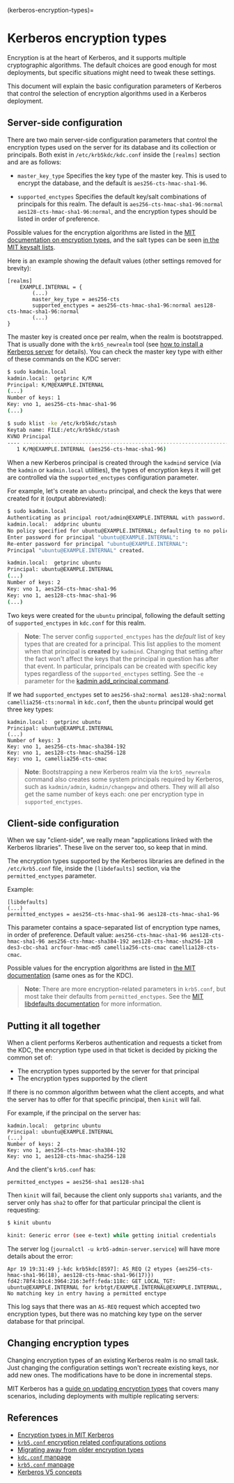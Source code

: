 (kerberos-encryption-types)=
# Kerberos encryption types

Encryption is at the heart of Kerberos, and it supports multiple cryptographic algorithms. The default choices are good enough for most deployments, but specific situations might need to tweak these settings.

This document will explain the basic configuration parameters of Kerberos that control the selection of encryption algorithms used in a Kerberos deployment.

## Server-side configuration

There are two main server-side configuration parameters that control the encryption types used on the server for its database and its collection or principals. Both exist in `/etc/krb5kdc/kdc.conf` inside the `[realms]` section and are as follows:

 * `master_key_type`
    Specifies the key type of the master key. This is used to encrypt the database, and the default is `aes256-cts-hmac-sha1-96`.

* `supported_enctypes`
    Specifies the default key/salt combinations of principals for this realm. The default is `aes256-cts-hmac-sha1-96:normal aes128-cts-hmac-sha1-96:normal`, and the encryption types should be listed in order of preference.

Possible values for the encryption algorithms are listed in the [MIT documentation on encryption types](https://web.mit.edu/kerberos/krb5-latest/doc/admin/conf_files/kdc_conf.html#encryption-types), and the salt types can be seen [in the MIT keysalt lists](https://web.mit.edu/kerberos/krb5-latest/doc/admin/conf_files/kdc_conf.html#keysalt-lists).

Here is an example showing the default values (other settings removed for brevity):
```text
[realms]
    EXAMPLE.INTERNAL = {
        (...)
        master_key_type = aes256-cts
        supported_enctypes = aes256-cts-hmac-sha1-96:normal aes128-cts-hmac-sha1-96:normal
        (...)
}
```

The master key is created once per realm, when the realm is bootstrapped. That is usually done with the `krb5_newrealm` tool (see [how to install a Kerberos server](how-to-install-a-kerberos-server.md) for details). You can check the master key type with either of these commands on the KDC server:

```bash
$ sudo kadmin.local
kadmin.local:  getprinc K/M
Principal: K/M@EXAMPLE.INTERNAL
(...)
Number of keys: 1
Key: vno 1, aes256-cts-hmac-sha1-96
(...)

$ sudo klist -ke /etc/krb5kdc/stash
Keytab name: FILE:/etc/krb5kdc/stash
KVNO Principal
---- --------------------------------------------------------------------------
   1 K/M@EXAMPLE.INTERNAL (aes256-cts-hmac-sha1-96) 
```

When a new Kerberos principal is created through the `kadmind` service (via the `kadmin` or `kadmin.local` utilities), the types of encryption keys it will get are controlled via the `supported_enctypes` configuration parameter.

For example, let's create an `ubuntu` principal, and check the keys that were created for it (output abbreviated):

```bash
$ sudo kadmin.local
Authenticating as principal root/admin@EXAMPLE.INTERNAL with password.
kadmin.local:  addprinc ubuntu
No policy specified for ubuntu@EXAMPLE.INTERNAL; defaulting to no policy
Enter password for principal "ubuntu@EXAMPLE.INTERNAL":
Re-enter password for principal "ubuntu@EXAMPLE.INTERNAL":
Principal "ubuntu@EXAMPLE.INTERNAL" created.

kadmin.local:  getprinc ubuntu
Principal: ubuntu@EXAMPLE.INTERNAL
(...)
Number of keys: 2
Key: vno 1, aes256-cts-hmac-sha1-96
Key: vno 1, aes128-cts-hmac-sha1-96
(...)
```

Two keys were created for the `ubuntu` principal, following the default setting of `supported_enctypes` in `kdc.conf` for this realm.

> **Note**:
> The server config `supported_enctypes` has the *default* list of key types that are created for a principal. This list applies to the moment when that principal is **created** by `kadmind`. Changing that setting after the fact won't affect the keys that the principal in question has after that event. In particular, principals can be created with specific key types regardless of the `supported_enctypes` setting. See the `-e` parameter for the [kadmin add_principal command](https://web.mit.edu/kerberos/krb5-latest/doc/admin/database.html#add-principal).

If we had `supported_enctypes` set to `aes256-sha2:normal aes128-sha2:normal camellia256-cts:normal` in `kdc.conf`, then the `ubuntu` principal would get three key types:

```text
kadmin.local:  getprinc ubuntu
Principal: ubuntu@EXAMPLE.INTERNAL
(...)
Number of keys: 3
Key: vno 1, aes256-cts-hmac-sha384-192
Key: vno 1, aes128-cts-hmac-sha256-128
Key: vno 1, camellia256-cts-cmac
```

> **Note**:
> Bootstrapping a new Kerberos realm via the `krb5_newrealm` command also creates some system principals required by Kerberos, such as `kadmin/admin`, `kadmin/changepw` and others. They will all also get the same number of keys each: one per encryption type in `supported_enctypes`.

## Client-side configuration

When we say "client-side", we really mean "applications linked with the Kerberos libraries". These live on the server too, so keep that in mind.

The encryption types supported by the Kerberos libraries are defined in the `/etc/krb5.conf` file, inside the `[libdefaults]` section, via the `permitted_enctypes` parameter.

Example:

```text
[libdefaults]
(...)
permitted_enctypes = aes256-cts-hmac-sha1-96 aes128-cts-hmac-sha1-96
```

This parameter contains a space-separated list of encryption type names, in order of preference. Default value: `aes256-cts-hmac-sha1-96 aes128-cts-hmac-sha1-96 aes256-cts-hmac-sha384-192 aes128-cts-hmac-sha256-128 des3-cbc-sha1 arcfour-hmac-md5 camellia256-cts-cmac camellia128-cts-cmac`.

Possible values for the encryption algorithms are listed in [the MIT documentation](https://web.mit.edu/kerberos/krb5-latest/doc/admin/conf_files/kdc_conf.html#encryption-types) (same ones as for the KDC).

> **Note**:
> There are more encryption-related parameters in `krb5.conf`, but most take their defaults from `permitted_enctypes`. See the [MIT libdefaults documentation](https://web.mit.edu/kerberos/krb5-latest/doc/admin/conf_files/krb5_conf.html#libdefaults) for more information.

## Putting it all together

When a client performs Kerberos authentication and requests a ticket from the KDC, the encryption type used in that ticket is decided by picking the common set of:

* The encryption types supported by the server for that principal
* The encryption types supported by the client

If there is no common algorithm between what the client accepts, and what the server has to offer for that specific principal, then `kinit` will fail.

For example, if the principal on the server has:

```text
kadmin.local:  getprinc ubuntu
Principal: ubuntu@EXAMPLE.INTERNAL
(...)
Number of keys: 2
Key: vno 1, aes256-cts-hmac-sha384-192
Key: vno 1, aes128-cts-hmac-sha256-128
```

And the client's `krb5.conf` has:

```text
permitted_enctypes = aes256-sha1 aes128-sha1
```

Then `kinit` will fail, because the client only supports `sha1` variants, and the server only has `sha2` to offer for that particular principal the client is requesting:

```bash
$ kinit ubuntu

kinit: Generic error (see e-text) while getting initial credentials
```

The server log (`journalctl -u krb5-admin-server.service`) will have more details about the error:

```text
Apr 19 19:31:49 j-kdc krb5kdc[8597]: AS_REQ (2 etypes {aes256-cts-hmac-sha1-96(18), aes128-cts-hmac-sha1-96(17)}) fd42:78f4:b1c4:3964:216:3eff:feda:118c: GET_LOCAL_TGT: ubuntu@EXAMPLE.INTERNAL for krbtgt/EXAMPLE.INTERNAL@EXAMPLE.INTERNAL, No matching key in entry having a permitted enctype
```

This log says that there was an `AS-REQ` request which accepted two encryption types, but there was no matching key type on the server database for that principal.

## Changing encryption types

Changing encryption types of an existing Kerberos realm is no small task. Just changing the configuration settings won't recreate existing keys, nor add new ones. The modifications have to be done in incremental steps.

MIT Kerberos has a [guide on updating encryption types](https://web.mit.edu/kerberos/krb5-latest/doc/admin/enctypes.html#migrating-away-from-older-encryption-types) that covers many scenarios, including deployments with multiple replicating servers: 

## References

* [Encryption types in MIT Kerberos](https://web.mit.edu/kerberos/krb5-latest/doc/admin/enctypes.html)
* [`krb5.conf` encryption related configurations options](https://web.mit.edu/kerberos/krb5-latest/doc/admin/enctypes.html#configuration-variables)
* [Migrating away from older encryption types](https://web.mit.edu/kerberos/krb5-latest/doc/admin/enctypes.html#migrating-away-from-older-encryption-types)
* [`kdc.conf` manpage](https://manpages.ubuntu.com/manpages/jammy/man5/kdc.conf.5.html)
* [`krb5.conf` manpage](https://manpages.ubuntu.com/manpages/jammy/man5/krb5.conf.5.html)
* [Kerberos V5 concepts](https://web.mit.edu/kerberos/krb5-latest/doc/basic/index.html)
